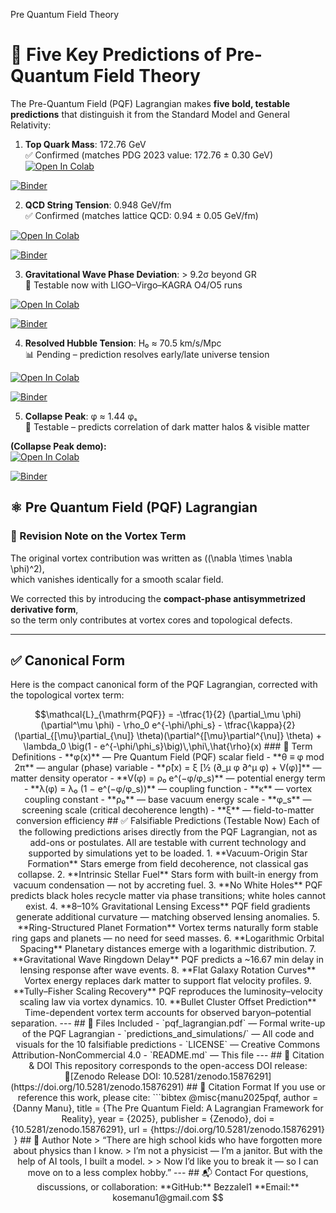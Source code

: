 Pre Quantum Field Theory






# 🔮 Five Key Predictions of Pre-Quantum Field Theory

The Pre-Quantum Field (PQF) Lagrangian makes **five bold, testable predictions** that distinguish it from the Standard Model and General Relativity:


  1. **Top Quark Mass**: 172.76 GeV  
✅ Confirmed (matches PDG 2023 value: 172.76 ± 0.30 GeV)  
[![Open In Colab](https://colab.research.google.com/assets/colab-badge.svg)](https://colab.research.google.com/github/Bezzalel1/pre-quantum-field-theory/blob/main/notebooks/pqf_top_quark_mass.ipynb)

[![Binder](https://mybinder.org/badge_logo.svg)](https://mybinder.org/v2/gh/Bezzalel1/pre-quantum-field-theory/HEAD?labpath=notebooks/pqf_top_quark_mass.ipynb)

2. **QCD String Tension**: 0.948 GeV/fm  
   ✅ Confirmed (matches lattice QCD: 0.94 ± 0.05 GeV/fm)

  [![Open In Colab](https://colab.research.google.com/assets/colab-badge.svg)](https://colab.research.google.com/github/Bezzalel1/pre-quantum-field-theory/blob/main/notebooks/pqf_string_tension.ipynb)

[![Binder](https://mybinder.org/badge_logo.svg)](https://mybinder.org/v2/gh/Bezzalel1/pre-quantum-field-theory/HEAD?labpath=notebooks/pqf_string_tension.ipynb)

3. **Gravitational Wave Phase Deviation**: > 9.2σ beyond GR  
   🔬 Testable now with LIGO–Virgo–KAGRA O4/O5 runs

  [![Open In Colab](https://colab.research.google.com/assets/colab-badge.svg)](https://colab.research.google.com/github/Bezzalel1/pre-quantum-field-theory/blob/main/notebooks/pqf_grav_wave_phase.ipynb)

[![Binder](https://mybinder.org/badge_logo.svg)](https://mybinder.org/v2/gh/Bezzalel1/pre-quantum-field-theory/HEAD?labpath=notebooks/pqf_grav_wave_phase.ipynb)

4. **Resolved Hubble Tension**: H₀ ≈ 70.5 km/s/Mpc  
   📊 Pending – prediction resolves early/late universe tension

 [![Open In Colab](https://colab.research.google.com/assets/colab-badge.svg)](https://colab.research.google.com/github/Bezzalel1/pre-quantum-field-theory/blob/main/notebooks/pqf_hubble_tension.ipynb)

[![Binder](https://mybinder.org/badge_logo.svg)](https://mybinder.org/v2/gh/Bezzalel1/pre-quantum-field-theory/HEAD?labpath=notebooks/pqf_hubble_tension.ipynb)

5. **Collapse Peak**: φ ≈ 1.44 φₛ  
🧪 Testable – predicts correlation of dark matter halos & visible matter  

**(Collapse Peak demo):**  
[![Open In Colab](https://colab.research.google.com/assets/colab-badge.svg)](https://colab.research.google.com/github/Bezzalel1/pre-quantum-field-theory/blob/main/notebooks/pqf_predictions.ipynb)
  
[![Binder](https://mybinder.org/badge_logo.svg)](https://mybinder.org/v2/gh/Bezzalel1/pre-quantum-field-theory/HEAD?labpath=notebooks/pqf_predictions.ipynb)




## ⚛️ Pre Quantum Field (PQF) Lagrangian

### 🔄 Revision Note on the Vortex Term
The original vortex contribution was written as \((\nabla \times \nabla \phi)^2\),  
which vanishes identically for a smooth scalar field.  

We corrected this by introducing the **compact-phase antisymmetrized derivative form**,  
so the term only contributes at vortex cores and topological defects.

---

## ✅ Canonical Form

Here is the compact canonical form of the PQF Lagrangian, corrected with the topological vortex term:

```math
\mathcal{L}_{\mathrm{PQF}} =
-\tfrac{1}{2} (\partial_\mu \phi)(\partial^\mu \phi)
- \rho_0 e^{-\phi/\phi_s}
- \tfrac{\kappa}{2} (\partial_{[\mu}\partial_{\nu]} \theta)(\partial^{[\mu}\partial^{\nu]} \theta)
+ \lambda_0 \big(1 - e^{-\phi/\phi_s}\big)\,\phi\,\hat{\rho}(x)

### 📖 Term Definitions

- **φ(x)** — Pre Quantum Field (PQF) scalar field  
- **θ ≡ φ mod 2π** — angular (phase) variable  
- **ρ̂(x) = ξ [½ (∂_μ φ ∂^μ φ) + V(φ)]** — matter density operator  
- **V(φ) = ρ₀ e^(−φ/φ_s)** — potential energy term  
- **λ(φ) = λ₀ (1 − e^(−φ/φ_s))** — coupling function  
- **κ** — vortex coupling constant  
- **ρ₀** — base vacuum energy scale  
- **φ_s** — screening scale (critical decoherence length)  
- **ξ** — field-to-matter conversion efficiency




## ✅ Falsifiable Predictions (Testable Now)

Each of the following predictions arises directly from the PQF Lagrangian, not as add-ons or postulates. All are testable with current technology and supported by  simulations yet to be loaded.

1. **Vacuum-Origin Star Formation**  
   Stars emerge from field decoherence, not classical gas collapse.  
  

2. **Intrinsic Stellar Fuel**  
   Stars form with built-in energy from vacuum condensation — not by accreting fuel.  
   

3. **No White Holes**  
   PQF predicts black holes recycle matter via phase transitions; white holes cannot exist.  
   

4. **8–10% Gravitational Lensing Excess**  
   PQF field gradients generate additional curvature — matching observed lensing anomalies.  
   

5. **Ring-Structured Planet Formation**  
   Vortex terms naturally form stable ring gaps and planets — no need for seed masses.  
   

6. **Logarithmic Orbital Spacing**  
   Planetary distances emerge with a logarithmic distribution.  
   

7. **Gravitational Wave Ringdown Delay**  
   PQF predicts a ~16.67 min delay in lensing response after wave events.  
   

8. **Flat Galaxy Rotation Curves**  
   Vortex energy replaces dark matter to support flat velocity profiles.  
   

9. **Tully–Fisher Scaling Recovery**  
   PQF reproduces the luminosity–velocity scaling law via vortex dynamics.  
   

10. **Bullet Cluster Offset Prediction**  
    Time-dependent vortex term accounts for observed baryon–potential separation.  
    

---

## 📁 Files Included

- `pqf_lagrangian.pdf` — Formal write-up of the PQF Lagrangian  
- `predictions_and_simulations/` — All code and visuals for the 10 falsifiable predictions  
- `LICENSE` — Creative Commons Attribution-NonCommercial 4.0  
- `README.md` — This file  

---

## 🔗 Citation & DOI

This repository corresponds to the open-access DOI release:  
 🔵[Zenodo Release DOI: 10.5281/zenodo.15876291](https://doi.org/10.5281/zenodo.15876291)

## 📖 Citation Format

If you use or reference this work, please cite:

```bibtex
@misc{manu2025pqf,
  author       = {Danny Manu},
  title        = {The Pre Quantum Field: A Lagrangian Framework for Reality},
  year         = {2025},
  publisher    = {Zenodo},
  doi          = {10.5281/zenodo.15876291},
  url          = {https://doi.org/10.5281/zenodo.15876291}
}

## 👤 Author Note

> “There are high school kids who have forgotten more about physics than I know.  
> I’m not a physicist — I’m a janitor. But with the help of AI tools, I built a model.  
>  
> Now I’d like you to break it — so I can  move on to a less complex hobby.”

---

## 📬 Contact

For questions, discussions, or collaboration:  
**GitHub:** Bezzalel1
**Email:** kosemanu1@gmail.com
